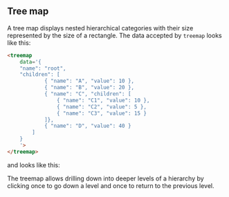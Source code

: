 ## Tree map

A tree map displays nested hierarchical categories with their size
represented by the size of a rectangle. The data accepted by
`treemap` looks like this:

```html
<treemap
    data='{
    "name": "root",
    "children": [
            { "name": "A", "value": 10 },
            { "name": "B", "value": 20 },
            { "name": "C", "children": [
                { "name": "C1", "value": 10 },
                { "name": "C2", "value": 5 },
                { "name": "C3", "value": 15 }
            ]},
            { "name": "D", "value": 40 }
        ]
    }
    '>
</treemap>
```

and looks like this:

<span class="chart-container" id="treemap_0"></span>

The treemap allows drilling down into deeper levels of a hierarchy
by clicking once to go down a level and once to return to the previous
level.

<script>
 setTimeout(() => {
  Promise.resolve().then(() => {
    Doodl.treemap('#treemap_0',
    {
        "name": "root",
        "children": [
            { "name": "A", "value": 10 },
            { "name": "B", "value": 20 },
            { "name": "C", "children": [
                { "name": "C1", "value": 10 },
                { "name": "C2", "value": 5 },
                { "name": "C3", "value": 15 }
            ]},
            { "name": "D", "value": 40 }
        ]
    },
    {"width":500,"height":500},
    {},
    [
        '#A1C9F4', '#FFB482', '#8DE5A1', '#FF9F9B', '#D0BBFF',
        '#DEBB9B', '#FAB0E4', '#CFCFCF', '#FFFEA3', '#B9F2F0'
    ],
    false
  );
  }
)
}, 1000);

</script>
